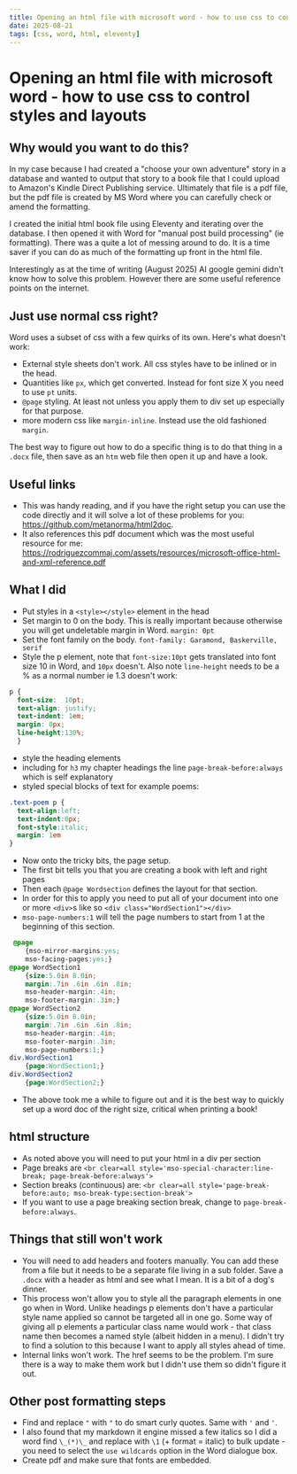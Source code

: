 ```yaml
---
title: Opening an html file with microsoft word - how to use css to control styles and layouts
date: 2025-08-21
tags: [css, word, html, eleventy]
---
```


# Opening an html file with microsoft word - how to use css to control styles and layouts

## Why would you want to do this?

In my case because I had created a "choose your own adventure" story in a database and wanted to output that story to a book file that I could upload to Amazon's Kindle Direct Publishing service. Ultimately that file is a pdf file, but the pdf file is created by MS Word where you can carefully check or amend the formatting.

I created the initial html book file using Eleventy and iterating over the database. I then opened it with Word for "manual post build processing" (ie formatting). There was a quite a lot of messing around to do. It is a time saver if you can do as much of the formatting up front in the html file.

Interestingly as at the time of writing (August 2025) AI google gemini didn't know how to solve this problem. However there are some useful reference points on the internet.

## Just use normal css right?

Word uses a subset of css with a few quirks of its own. Here's what doesn't work:

- External style sheets don't work. All css styles have to be inlined or in the head.
- Quantities like `px`, which get converted. Instead for font size X you need to use `pt` units.
- `@page` styling. At least not unless you apply them to div set up especially for that purpose.
- more modern css like `margin-inline`. Instead use the old fashioned `margin`.

The best way to figure out how to do a specific thing is to do that thing in a `.docx` file, then save as an `htm` web file then open it up and have a look.

## Useful links

- This was handy reading, and if you have the right setup you can use the code directly and it will solve a lot of these problems for you: https://github.com/metanorma/html2doc.
- It also references this pdf document which was the most useful resource for me: https://rodriguezcommaj.com/assets/resources/microsoft-office-html-and-xml-reference.pdf

## What I did

- Put styles in a `<style></style>` element in the head
- Set margin to 0 on the body. This is really important because otherwise you will get undeletable margin in Word. `margin: 0pt`
- Set the font family on the body. `font-family: Garamond, Baskerville, serif`
- Style the p element, note that `font-size:10pt` gets translated into font size 10 in Word, and `10px` doesn't. Also note `line-height` needs to be a % as a normal number ie 1.3 doesn't work:

```css
p {
  font-size:  10pt;
  text-align: justify;
  text-indent: 1em;
  margin: 0px;
  line-height:130%;
  }
```

- style the heading elements
- including for `h3` my chapter headings the line `page-break-before:always` which is self explanatory
- styled special blocks of text for example poems:

```css
.text-poem p {
  text-align:left;
  text-indent:0px;
  font-style:italic;
  margin: 1em
}
```

- Now onto the tricky bits, the page setup.
- The first bit tells you that you are creating a book with left and right pages
- Then each `@page Wordsection` defines the layout for that section.
- In order for this to apply you need to put all of your document into one or more `<div>`s like so `<div class="WordSection1"></div>` 
- `mso-page-numbers:1` will tell the page numbers to start from 1 at the beginning of this section.

```css
 @page
	{mso-mirror-margins:yes;
	mso-facing-pages:yes;}
@page WordSection1
	{size:5.0in 8.0in;
	margin:.7in .6in .6in .8in;
	mso-header-margin:.4in;
	mso-footer-margin:.3in;}
@page WordSection2
	{size:5.0in 8.0in;
	margin:.7in .6in .6in .8in;
	mso-header-margin:.4in;
	mso-footer-margin:.3in;
	mso-page-numbers:1;}
div.WordSection1
	{page:WordSection1;}
div.WordSection2
	{page:WordSection2;}
```

- The above took me a while to figure out and it is the best way to quickly set up a word doc of the right size, critical when printing a book!

## html structure

- As noted above you will need to put your html in a div per section
- Page breaks are `<br clear=all style='mso-special-character:line-break; page-break-before:always'>`
- Section breaks (continuous) are: `<br clear=all style='page-break-before:auto; mso-break-type:section-break'>`
- If you want to use a page breaking section break, change to `page-break-before:always`.

## Things that still won't work

- You will need to add headers and footers manually. You can add these from a file but it needs to be a separate file living in a sub folder. Save a `.docx` with a header as html and see what I mean. It is a bit of a dog's dinner.
- This process won't allow you to style all the paragraph elements in one go when in Word. Unlike headings p elements don't have a particular style name applied so cannot be targeted all in one go. Some way of giving all p elements a particular class name would work - that class name then becomes a named style (albeit hidden in a menu). I didn't try to find a solution to this because I want to apply all styles ahead of time.
- Internal links won't work. The href seems to be the problem. I'm sure there is a way to make them work but I didn't use them so didn't figure it out.

## Other post formatting steps

- Find and replace `"` with `"` to do smart curly quotes. Same with `'` and `'`.
- I also found that my markdown it engine missed a few italics so I did a word find `\_(*)\_` and replace with `\1` (+ format = italic) to bulk update - you need to select the `use wildcards` option in the Word dialogue box.
- Create pdf and make sure that fonts are embedded.
